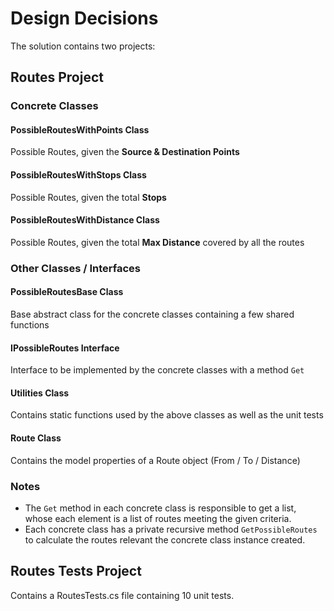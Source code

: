 # Design Decisions

The solution contains two projects:

## Routes Project

### Concrete Classes
#### PossibleRoutesWithPoints Class
Possible Routes, given the **Source & Destination Points**

#### PossibleRoutesWithStops Class
Possible Routes, given the total **Stops**

#### PossibleRoutesWithDistance Class
Possible Routes, given the total **Max Distance** covered by all the routes

### Other Classes / Interfaces

#### PossibleRoutesBase Class
Base abstract class for the concrete classes containing a few shared functions

#### IPossibleRoutes Interface
Interface to be implemented by the concrete classes with a method ```Get```

#### Utilities Class
Contains static functions used by the above classes as well as the unit tests

#### Route Class
Contains the model properties of a Route object (From / To / Distance)

### Notes
- The ```Get``` method in each concrete class is responsible to get a list, whose each element is a list of routes meeting the given criteria.
- Each concrete class has a private recursive method ```GetPossibleRoutes``` to calculate the routes relevant the concrete class instance created.

## Routes Tests Project

Contains a RoutesTests.cs file containing 10 unit tests.
